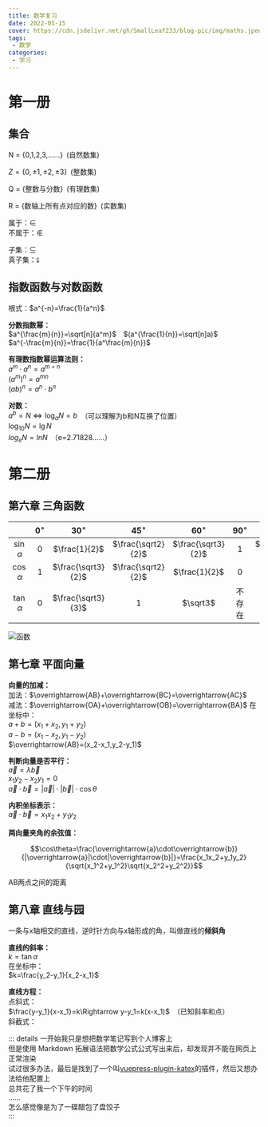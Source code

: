 ```yaml
---
title: 数学复习
date: 2022-05-15
cover: https://cdn.jsdelivr.net/gh/SmallLeaf233/blog-pic/img/maths.jpeg
tags:
 - 数学
categories:
 - 学习
---
```


# 第一册

## 集合

N = {0,1,2,3,……}&ensp;(自然数集)

$Z = \{0,\pm1,\pm2,\pm3\}$&ensp;(整数集)

Q = {整数与分数}&ensp;(有理数集)

R = {数轴上所有点对应的数}&ensp;(实数集)



属于：$\in$<br>不属于：$\notin$

子集：$\subseteq$<br>真子集：$\subsetneqq$

## 指数函数与对数函数

根式：$a^{-n}=\frac{1}{a^n}$

**分数指数幂：**<br>$a^{\frac{m}{n}}=\sqrt[n]{a^m}$&ensp;&ensp;$(a^{\frac{1}{n}}=\sqrt[n]a)$<br>$a^{-\frac{m}{n}}=\frac{1}{a^\frac{m}{n}}$

**有理数指数幂运算法则：**<br>$a^m\cdot a^n=a^{m+n}$<br>$(a^m)^n=a^{mn}$<br>$(ab)^n=a^n\cdot b^n$ 

**对数：**<br>$a^b=N\Leftrightarrow\log_aN=b$&ensp;（可以理解为b和N互换了位置）<br>$\log_{10}N=\lg N$<br>$log_e N=ln N$&ensp;（e=2.71828……）

# 第二册

## 第六章 三角函数

|              | $0^\circ$ |     $30^\circ$     |     $45^\circ$     |     $60^\circ$     | $90^\circ$ |    $120^\circ$     |
| :----------: | :-------: | :----------------: | :----------------: | :----------------: | :--------: | :----------------: |
| $\sin\alpha$ |     0     |   $\frac{1}{2}$    | $\frac{\sqrt2}{2}$ | $\frac{\sqrt3}{2}$ |     1      | $\frac{\sqrt3}{2}$ |
| $\cos\alpha$ |     1     | $\frac{\sqrt3}{2}$ | $\frac{\sqrt2}{2}$ |   $\frac{1}{2}$    |     0      |   $-\frac{1}{2}$   |
| $\tan\alpha$ |     0     | $\frac{\sqrt3}{3}$ |         1          |      $\sqrt3$      |   不存在   |     $-\sqrt3$      |

![函数](https://cdn.jsdelivr.net/gh/SmallLeaf233/blog-pic/img/函数.JPG)

## 第七章 平面向量

**向量的加减：**<br>
加法：$\overrightarrow{AB}+\overrightarrow{BC}=\overrightarrow{AC}$<br>
减法：$\overrightarrow{OA}+\overrightarrow{OB}=\overrightarrow{BA}$
在坐标中：<br>
$a+b=(x_1+x_2,y_1+y_2)$<br>
$a-b=(x_1-x_2,y_1-y_2)$<br>
$\overrightarrow{AB}=(x_2-x_1,y_2-y_1)$

**判断向量是否平行：**<br>
$\overrightarrow{a}=\lambda\overrightarrow{b}$ <br>
$x_1y_2-x_2y_1=0$<br>
$\overrightarrow{a}\cdot\overrightarrow{b}=|\overrightarrow{a}|\cdot|\overrightarrow{b}|\cdot\cos\theta$

**内积坐标表示：**<br>$\overrightarrow{a}\cdot\overrightarrow{b}=x_1x_2+y_1y_2$

**两向量夹角的余弦值：**

$$\cos\theta=\frac{\overrightarrow{a}\cdot\overrightarrow{b}}{|\overrightarrow{a}|\cdot|\overrightarrow{b}|}=\frac{x_1x_2+y_1y_2}{\sqrt{x_1^2+y_1^2}\sqrt{x_2^2+y_2^2}}$$

AB两点之间的距离



## 第八章 直线与园

一条与x轴相交的直线，逆时针方向与x轴形成的角，叫做直线的**倾斜角**

**直线的斜率：**<br>$k=\tan\alpha$<br>
在坐标中：<br>$k=\frac{y_2-y_1}{x_2-x_1}$

**直线方程：**<br>
点斜式：<br>
$\frac{y-y_1}{x-x_1}=k\Rightarrow y-y_1=k(x-x_1)$&ensp;（已知斜率和点）<br>
斜截式：<br>



::: details
一开始我只是想把数学笔记写到个人博客上<br>
但是使用 Markdown 拓展语法把数学公式公式写出来后，却发现并不能在网页上正常渲染<br>
试过很多办法，最后是找到了一个叫[vuepress-plugin-katex](https://github.com/maginapp/vuepress-plugin-katex)的插件，然后又想办法给他配置上<br>
总共花了我一个下午的时间<br>
……<br>
怎么感觉像是为了一碟醋包了盘饺子<br>
:::
